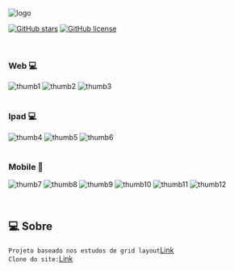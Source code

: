 # 
   ![logo](https://user-images.githubusercontent.com/59376552/90346176-407ee780-dffd-11ea-9244-c6ae424974a9.png)

   
<p>  
  <a href="https://github.com/rodrigo-id-pa/Super-Mario-World/stargazers"><img alt="GitHub stars" src="https://img.shields.io/github/stars/rodrigo-id-pa/Super-Mario-World?color=red&style=plastic"></a>
  <a href="https://github.com/rodrigo-id-pa/Super-Mario-World/blob/master/LICENSE"><img alt="GitHub license" src="https://img.shields.io/github/license/rodrigo-id-pa/Super-Mario-World?color=red&style=plastic"></a>
</p>
<br>

### Web 💻
![thumb1](https://user-images.githubusercontent.com/59376552/90346265-f3e7dc00-dffd-11ea-981c-7009cbdf7f0d.png)
![thumb2](https://user-images.githubusercontent.com/59376552/90346267-f5190900-dffd-11ea-994e-3c04c899b2d6.png)
![thumb3](https://user-images.githubusercontent.com/59376552/90346268-f5190900-dffd-11ea-9b14-9e8dd2c12b22.png)
<br>
<br/>
### Ipad :computer:
![thumb4](https://user-images.githubusercontent.com/59376552/90346269-f5b19f80-dffd-11ea-8aba-b8829981bd79.png)
![thumb5](https://user-images.githubusercontent.com/59376552/90346270-f5b19f80-dffd-11ea-91ce-c27753fd8c89.png)
![thumb6](https://user-images.githubusercontent.com/59376552/90346272-f64a3600-dffd-11ea-8e08-cdb87417d776.png)
<br>
<br/>
### Mobile 📱 
![thumb7](https://user-images.githubusercontent.com/59376552/90346273-f64a3600-dffd-11ea-8651-446ce8020e53.png)
![thumb8](https://user-images.githubusercontent.com/59376552/90346274-f6e2cc80-dffd-11ea-85ec-6f9e439e7127.png)
![thumb9](https://user-images.githubusercontent.com/59376552/90346275-f6e2cc80-dffd-11ea-9ce2-76e494e07024.png)
![thumb10](https://user-images.githubusercontent.com/59376552/90346276-f77b6300-dffd-11ea-86e0-b13488260eb8.png)
![thumb11](https://user-images.githubusercontent.com/59376552/90346277-f77b6300-dffd-11ea-8b51-9f5df4a5a3a7.png)
![thumb12](https://user-images.githubusercontent.com/59376552/90346278-f813f980-dffd-11ea-912b-2a861d336f0a.png)

<br/>

## :computer: Sobre
`Projeto baseado nos estudos de grid layout`<a target="_blank" href="https://github.com/rodrigo-id-pa/Grid-Layout" >Link</a><br />
`Clone do site:`<a target="_blank" href="https://www.origamid.com/projetos/wildbeast/" >Link</a>
